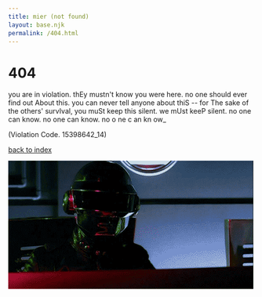 ```yaml
---
title: mier (not found)
layout: base.njk
permalink: /404.html
---
```


# 404
you are in violation. thEy mustn't know you were here. no one should ever find out About this. you can never tell anyone about thiS -- for The sake of the others' survIval, you muSt keep this silent. we mUst keeP silent. no one can know. no one can know. no o ne c an kn ow_

(Violation Code. 15398642_14)

[back to index](/)

![](/assets/media/daft.gif)
